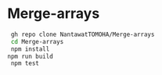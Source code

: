 # Merge-arrays
```bash
 gh repo clone NantawatTOMOHA/Merge-arrays
 cd Merge-arrays
 npm install
npm run build
 npm test
